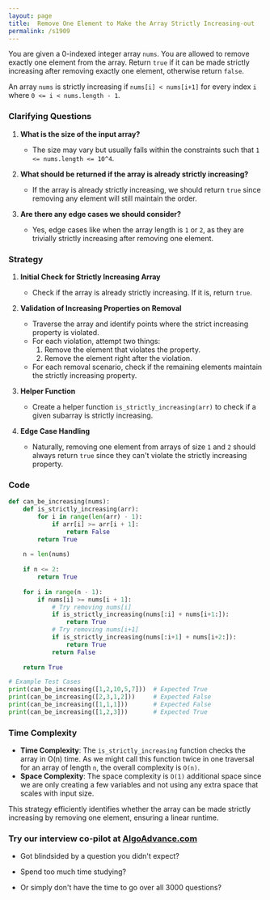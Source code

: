 ```yaml
---
layout: page
title:  Remove One Element to Make the Array Strictly Increasing-out
permalink: /s1909
---
```


You are given a 0-indexed integer array `nums`. You are allowed to remove exactly one element from the array. Return `true` if it can be made strictly increasing after removing exactly one element, otherwise return `false`.

An array `nums` is strictly increasing if `nums[i] < nums[i+1]` for every index `i` where `0 <= i < nums.length - 1`.

### Clarifying Questions

1. **What is the size of the input array?**
   - The size may vary but usually falls within the constraints such that `1 <= nums.length <= 10^4`.

2. **What should be returned if the array is already strictly increasing?**
   - If the array is already strictly increasing, we should return `true` since removing any element will still maintain the order.

3. **Are there any edge cases we should consider?**
   - Yes, edge cases like when the array length is `1` or `2`, as they are trivially strictly increasing after removing one element.

### Strategy

1. **Initial Check for Strictly Increasing Array**
   - Check if the array is already strictly increasing. If it is, return `true`.

2. **Validation of Increasing Properties on Removal**
   - Traverse the array and identify points where the strict increasing property is violated.
   - For each violation, attempt two things:
     1. Remove the element that violates the property.
     2. Remove the element right after the violation.
   - For each removal scenario, check if the remaining elements maintain the strictly increasing property.

3. **Helper Function**
   - Create a helper function `is_strictly_increasing(arr)` to check if a given subarray is strictly increasing.

4. **Edge Case Handling**
   - Naturally, removing one element from arrays of size `1` and `2` should always return `true` since they can't violate the strictly increasing property.

### Code

```python
def can_be_increasing(nums):
    def is_strictly_increasing(arr):
        for i in range(len(arr) - 1):
            if arr[i] >= arr[i + 1]:
                return False
        return True
    
    n = len(nums)
    
    if n <= 2:
        return True
    
    for i in range(n - 1):
        if nums[i] >= nums[i + 1]:
            # Try removing nums[i]
            if is_strictly_increasing(nums[:i] + nums[i+1:]):
                return True
            # Try removing nums[i+1]
            if is_strictly_increasing(nums[:i+1] + nums[i+2:]):
                return True
            return False
    
    return True

# Example Test Cases
print(can_be_increasing([1,2,10,5,7]))  # Expected True
print(can_be_increasing([2,3,1,2]))     # Expected False
print(can_be_increasing([1,1,1]))       # Expected False
print(can_be_increasing([1,2,3]))       # Expected True
```

### Time Complexity

- **Time Complexity**: The `is_strictly_increasing` function checks the array in O(n) time. As we might call this function twice in one traversal for an array of length `n`, the overall complexity is `O(n)`.
- **Space Complexity**: The space complexity is `O(1)` additional space since we are only creating a few variables and not using any extra space that scales with input size.

This strategy efficiently identifies whether the array can be made strictly increasing by removing one element, ensuring a linear runtime.


### Try our interview co-pilot at [AlgoAdvance.com](https://algoAdvance.com)

- Got blindsided by a question you didn't expect?

- Spend too much time studying?

- Or simply don't have the time to go over all 3000 questions?

